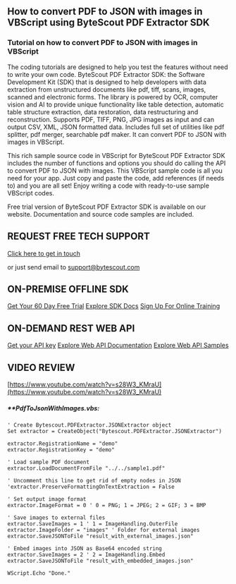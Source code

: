 ## How to convert PDF to JSON with images in VBScript using ByteScout PDF Extractor SDK

### Tutorial on how to convert PDF to JSON with images in VBScript

The coding tutorials are designed to help you test the features without need to write your own code. ByteScout PDF Extractor SDK: the Software Development Kit (SDK) that is designed to help developers with data extraction from unstructured documents like pdf, tiff, scans, images, scanned and electronic forms. The library is powered by OCR, computer vision and AI to provide unique functionality like table detection, automatic table structure extraction, data restoration, data restructuring and reconstruction. Supports PDF, TIFF, PNG, JPG images as input and can output CSV, XML, JSON formatted data. Includes full set of utilities like pdf splitter, pdf merger, searchable pdf maker. It can convert PDF to JSON with images in VBScript.

This rich sample source code in VBScript for ByteScout PDF Extractor SDK includes the number of functions and options you should do calling the API to convert PDF to JSON with images. This VBScript sample code is all you need for your app. Just copy and paste the code, add references (if needs to) and you are all set! Enjoy writing a code with ready-to-use sample VBScript codes.

Free trial version of ByteScout PDF Extractor SDK is available on our website. Documentation and source code samples are included.

## REQUEST FREE TECH SUPPORT

[Click here to get in touch](https://bytescout.zendesk.com/hc/en-us/requests/new?subject=ByteScout%20PDF%20Extractor%20SDK%20Question)

or just send email to [support@bytescout.com](mailto:support@bytescout.com?subject=ByteScout%20PDF%20Extractor%20SDK%20Question) 

## ON-PREMISE OFFLINE SDK 

[Get Your 60 Day Free Trial](https://bytescout.com/download/web-installer?utm_source=github-readme)
[Explore SDK Docs](https://bytescout.com/documentation/index.html?utm_source=github-readme)
[Sign Up For Online Training](https://academy.bytescout.com/)


## ON-DEMAND REST WEB API

[Get your API key](https://pdf.co/documentation/api?utm_source=github-readme)
[Explore Web API Documentation](https://pdf.co/documentation/api?utm_source=github-readme)
[Explore Web API Samples](https://github.com/bytescout/ByteScout-SDK-SourceCode/tree/master/PDF.co%20Web%20API)

## VIDEO REVIEW

[https://www.youtube.com/watch?v=s28W3_KMraU](https://www.youtube.com/watch?v=s28W3_KMraU)




<!-- code block begin -->

##### ****PdfToJsonWithImages.vbs:**
    
```
' Create Bytescout.PDFExtractor.JSONExtractor object
Set extractor = CreateObject("Bytescout.PDFExtractor.JSONExtractor")

extractor.RegistrationName = "demo"
extractor.RegistrationKey = "demo"

' Load sample PDF document
extractor.LoadDocumentFromFile "../../sample1.pdf"

' Uncomment this line to get rid of empty nodes in JSON
'extractor.PreserveFormattingOnTextExtraction = False

' Set output image format
extractor.ImageFormat = 0 ' 0 = PNG; 1 = JPEG; 2 = GIF; 3 = BMP

' Save images to external files
extractor.SaveImages = 1 ' 1 = ImageHandling.OuterFile
extractor.ImageFolder = "images" ' Folder for external images
extractor.SaveJSONToFile "result_with_external_images.json"

' Embed images into JSON as Base64 encoded string
extractor.SaveImages = 2 ' 2 = ImageHandling.Embed
extractor.SaveJSONToFile "result_with_embedded_images.json"

WScript.Echo "Done."

```

<!-- code block end -->